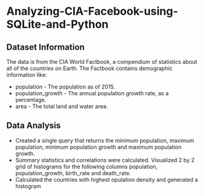 # Analyzing-CIA-Facebook-using-SQLite-and-Python
## Dataset Information
The data is from the CIA World Factbook, a compendium of statistics about all of the countries on Earth. The Factbook contains demographic information like:
* population - The population as of 2015.
* population_growth - The annual population growth rate, as a percentage.
* area - The total land and water area.
## Data Analysis
* Created a single query that returns the minimum population, maximum population, minimum population growth and maximum population growth.
* Summary statistics and correlations were calculated. Visualized 2 by 2 grid of histograms for the following columns population, population_growth, birth_rate and death_rate.
* Calculated the countries with highest opulation density and generated a histogram



